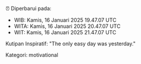 ⏰ Diperbarui pada:
- WIB: Kamis, 16 Januari 2025 19.47.07 UTC
- WITA: Kamis, 16 Januari 2025 20.47.07 UTC
- WIT: Kamis, 16 Januari 2025 21.47.07 UTC

Kutipan Inspiratif:
"The only easy day was yesterday."


Kategori: motivational

